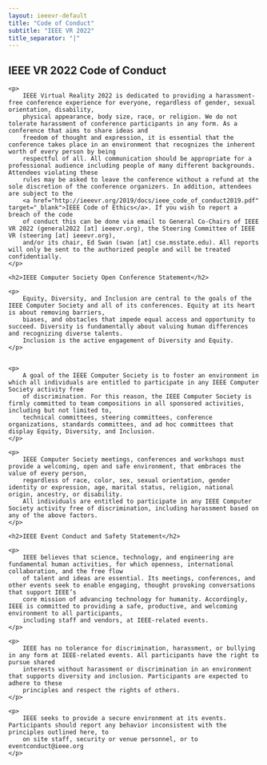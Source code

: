```yaml
---
layout: ieeevr-default
title: "Code of Conduct"
subtitle: "IEEE VR 2022"
title_separator: "|"
---
```


<div>
    <h2>IEEE VR 2022 Code of Conduct</h2>

    <p>
        IEEE Virtual Reality 2022 is dedicated to providing a harassment-free conference experience for everyone, regardless of gender, sexual orientation, disability,
        physical appearance, body size, race, or religion. We do not tolerate harassment of conference participants in any form. As a conference that aims to share ideas and 
        freedom of thought and expression, it is essential that the conference takes place in an environment that recognizes the inherent worth of every person by being 
        respectful of all. All communication should be appropriate for a professional audience including people of many different backgrounds. Attendees violating these 
        rules may be asked to leave the conference without a refund at the sole discretion of the conference organizers. In addition, attendees are subject to the 
        <a href="http://ieeevr.org/2019/docs/ieee_code_of_conduct2019.pdf" target="_blank">IEEE Code of Ethics</a>. If you wish to report a breach of the code 
        of conduct this can be done via email to General Co-Chairs of IEEE VR 2022 (general2022 [at] ieeevr.org), the Steering Committee of IEEE VR (steering [at] ieeevr.org), 
        and/or its chair, Ed Swan (swan [at] cse.msstate.edu). All reports will only be sent to the authorized people and will be treated confidentially.
    </p>

    <h2>IEEE Computer Society Open Conference Statement</h2>

    <p>
        Equity, Diversity, and Inclusion are central to the goals of the IEEE Computer Society and all of its conferences. Equity at its heart is about removing barriers, 
        biases, and obstacles that impede equal access and opportunity to succeed. Diversity is fundamentally about valuing human differences and recognizing diverse talents. 
        Inclusion is the active engagement of Diversity and Equity.
    </p>


    <p>
        A goal of the IEEE Computer Society is to foster an environment in which all individuals are entitled to participate in any IEEE Computer Society activity free 
        of discrimination. For this reason, the IEEE Computer Society is firmly committed to team compositions in all sponsored activities, including but not limited to, 
        technical committees, steering committees, conference organizations, standards committees, and ad hoc committees that display Equity, Diversity, and Inclusion.
    </p>

    <p>
        IEEE Computer Society meetings, conferences and workshops must provide a welcoming, open and safe environment, that embraces the value of every person, 
        regardless of race, color, sex, sexual orientation, gender identity or expression, age, marital status, religion, national origin, ancestry, or disability.
        All individuals are entitled to participate in any IEEE Computer Society activity free of discrimination, including harassment based on any of the above factors.
    </p>

    <h2>IEEE Event Conduct and Safety Statement</h2>

    <p>
        IEEE believes that science, technology, and engineering are fundamental human activities, for which openness, international collaboration, and the free flow 
        of talent and ideas are essential. Its meetings, conferences, and other events seek to enable engaging, thought provoking conversations that support IEEE’s 
        core mission of advancing technology for humanity. Accordingly, IEEE is committed to providing a safe, productive, and welcoming environment to all participants, 
        including staff and vendors, at IEEE-related events.
    </p>

    <p>
        IEEE has no tolerance for discrimination, harassment, or bullying in any form at IEEE-related events. All participants have the right to pursue shared 
        interests without harassment or discrimination in an environment that supports diversity and inclusion. Participants are expected to adhere to these 
        principles and respect the rights of others.
    </p>

    <p>
        IEEE seeks to provide a secure environment at its events. Participants should report any behavior inconsistent with the principles outlined here, to 
        on site staff, security or venue personnel, or to eventconduct@ieee.org    
    </p>
</div>